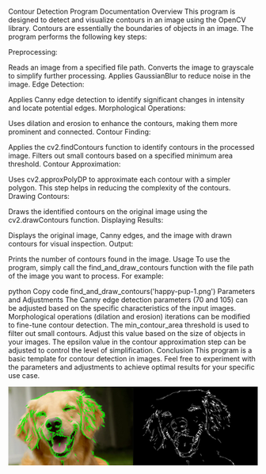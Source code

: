 Contour Detection Program Documentation
Overview
This program is designed to detect and visualize contours in an image using the OpenCV library. Contours are essentially the boundaries of objects in an image. The program performs the following key steps:

Preprocessing:

Reads an image from a specified file path.
Converts the image to grayscale to simplify further processing.
Applies GaussianBlur to reduce noise in the image.
Edge Detection:

Applies Canny edge detection to identify significant changes in intensity and locate potential edges.
Morphological Operations:

Uses dilation and erosion to enhance the contours, making them more prominent and connected.
Contour Finding:

Applies the cv2.findContours function to identify contours in the processed image.
Filters out small contours based on a specified minimum area threshold.
Contour Approximation:

Uses cv2.approxPolyDP to approximate each contour with a simpler polygon. This step helps in reducing the complexity of the contours.
Drawing Contours:

Draws the identified contours on the original image using the cv2.drawContours function.
Displaying Results:

Displays the original image, Canny edges, and the image with drawn contours for visual inspection.
Output:

Prints the number of contours found in the image.
Usage
To use the program, simply call the find_and_draw_contours function with the file path of the image you want to process. For example:

python
Copy code
find_and_draw_contours('happy-pup-1.png')
Parameters and Adjustments
The Canny edge detection parameters (70 and 105) can be adjusted based on the specific characteristics of the input images.
Morphological operations (dilation and erosion) iterations can be modified to fine-tune contour detection.
The min_contour_area threshold is used to filter out small contours. Adjust this value based on the size of objects in your images.
The epsilon value in the contour approximation step can be adjusted to control the level of simplification.
Conclusion
This program is a basic template for contour detection in images. Feel free to experiment with the parameters and adjustments to achieve optimal results for your specific use case.

![Screenshot](happy-pup.png)
